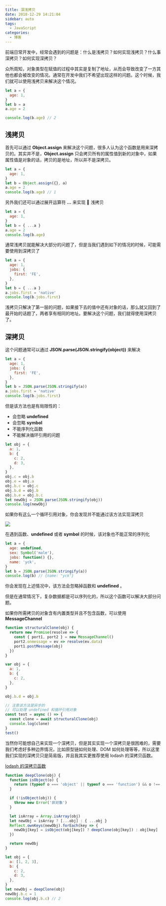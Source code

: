 ```yaml
---
title: 深浅拷贝
date: 2018-12-29 14:21:04
sidebar: auto
tags:
  - JavaScript
categories:
  - 博客
---
```


前端日常开发中，经常会遇到的问题是：什么是浅拷贝？如何实现浅拷贝？什么事深拷贝？如何实现深拷贝？

众所周知，对象类型在赋值的过程中其实是复制了地址，从而会导致改变了一方其他也都会被改变的情况。通常在开发中我们不希望出现这样的问题。这个时候，我们就可以使用浅拷贝来解决这个情况。

<!-- more -->

```js
let a = {
  age: 1,
}
let b = a
a.age = 2

console.log(b.age) // 2
```

## 浅拷贝

首先可以通过 **Object.assign** 来解决这个问题，很多人认为这个函数是用来深拷贝的。其实并不是，**Object.assign** 只会拷贝所有的属性值到新的对象中，如果属性值是对象的话，拷贝的是地址，所以并不是深拷贝。

```js
let a = {
  age: 1,
}
let b = Object.assign({}, a)
a.age = 2
console.log(b.age) // 1
```

另外我们还可以通过展开运算符 **...** 来实现  浅拷贝

```js
let a = {
  age: 1,
}
let b = { ...a }
a.age = 2
console.log(b.age)
```

通常浅拷贝就能解决大部分的问题了，但是当我们遇到如下的情况的时候，可能需要使用到深拷贝了

```js
let a = {
  age: 1,
  jobs: {
    first: 'FE',
  },
}
let b = { ...a }
a.jobs.first = 'native'
console.log(b.jobs.first)
```

浅拷贝只解决了第一层的问题，如果接下去的值中还有对象的话，那么就又回到了最开始的话题了，两者享有相同的地址。要解决这个问题，我们就得使用深拷贝了。

## 深拷贝

这个问题通常可以通过 **JSON.parse(JSON.stringify(object))** 来解决

```js
let a = {
  age: 1,
  jobs: {
    first: 'FE',
  },
}
let b = JSON.parse(JSON.stringify(a))
a.jobs.first = 'native'
console.log(b.jobs.first)
```

但是该方法也是有局限性的：

- 会忽略 **undefined**
- 会忽略 **symbol**
- 不能序列化函数
- 不能解决循环引用的问题

```js
let obj = {
  a: 1,
  b: {
    c: 2,
    d: 3,
  },
}
obj.c = obj.b
obj.e = obj.a
obj.b.c = obj.c
obj.b.d = obj.b
obj.b.e = obj.b.c
let newObj = JSON.parse(JSON.stringify(obj))
console.log(newObj)
```

如果你有这么一个循环引用对象，你会发现并不能通过该方法实现深拷贝

![](https://i.loli.net/2020/01/12/9JemhaVG3XyAbYI.png)

在遇到函数、**undefined** 或者 **symbol** 的时候，该对象也不能正常的序列化

```js
let a = {
  age: undefined,
  sex: Symbol('male'),
  jobs: function() {},
  name: 'yck',
}
let b = JSON.parse(JSON.stringify(a))
console.log(b) // {name: "yck"}
```

你会发现在上述情况中，该方法会忽略掉函数和 **undefined** 。

但是在通常情况下，复杂数据都是可以序列化的，所以这个函数可以解决大部分问题。

如果你所需拷贝的对象含有内置类型并且不包含函数，可以使用 **MessageChannel**

```js
function structuralClone(obj) {
  return new Promise(resolve => {
    const { port1, port2 } = new MessageChannel()
    port2.onmessage = ev => resolve(ev.data)
    port1.postMessage(obj)
  })
}

var obj = {
  a: 1,
  b: {
    c: 2,
  },
}

obj.b.d = obj.b

// 注意该方法是异步的
// 可以处理 undefined 和循环引用对象
const test = async () => {
  const clone = await structuralClone(obj)
  console.log(clone)
}
test()
```

当然你可能想自己来实现一个深拷贝，但是其实实现一个深拷贝是很困难的，需要我们考虑好多种边界情况，比如原型链如何处理、DOM 如何处理等等，所以这里我们实现的深拷贝只是简易版，并且我其实更推荐使用 lodash 的深拷贝函数。

[lodash 的深拷贝函数](https://link.juejin.im?target=https%3A%2F%2Flodash.com%2Fdocs%23cloneDeep)

```js
function deepClone(obj) {
  function isObject(o) {
    return (typeof o === 'object' || typeof o === 'function') && o !== null
  }

  if (!isObject(obj)) {
    throw new Error('非对象')
  }

  let isArray = Array.isArray(obj)
  let newObj = isArray ? [...obj] : { ...obj }
  Reflect.ownKeys(newObj).forEach(key => {
    newObj[key] = isObject(obj[key]) ? deepClone(obj[key]) : obj[key]
  })

  return newObj
}

let obj = {
  a: [1, 2, 3],
  b: {
    c: 2,
    d: 3,
  },
}
let newObj = deepClone(obj)
newObj.b.c = 1
console.log(obj.b.c) // 2
```
